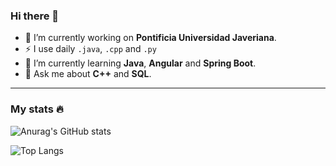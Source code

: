 ### Hi there 👋

- 🔭 I’m currently working on <b>Pontificia Universidad Javeriana</b>.
- :zap: I use daily `.java`, `.cpp` and `.py`
- 🌱 I’m currently learning <b>Java</b>, <b>Angular</b> and <b>Spring Boot</b>.
- 💬 Ask me about <b>C++</b> and <b>SQL</b>.

---

### My stats :fire: 


![Anurag's GitHub stats](https://github-readme-stats.vercel.app/api?username=nicolasdcubillos&show_icons=true&theme=github_dark)

![Top Langs](https://github-readme-stats.vercel.app/api/top-langs/?username=nicolasdcubillos&layout=compact&theme=github_dark)
